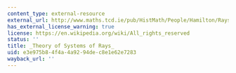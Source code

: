 ```yaml
---
content_type: external-resource
external_url: http://www.maths.tcd.ie/pub/HistMath/People/Hamilton/Rays/
has_external_license_warning: true
license: https://en.wikipedia.org/wiki/All_rights_reserved
status: ''
title: _Theory of Systems of Rays_
uid: e3e975b8-4f4a-4a92-94de-c8e1e62e7283
wayback_url: ''
---
```

